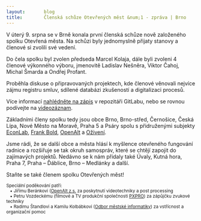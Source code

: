 ```yaml
---
layout:       blog
title:        Členská schůze Otevřených měst &num;1 - zpráva | Brno
---
```

V úterý 9. srpna se v Brně konala první členská schůze nově založeného spolku Otevřená města. Na schůzi byly jednomyslně přijaty stanovy a členové si zvolili své vedení.

Do čela spolku byl zvolen předseda Marcel Kolaja, dále byli zvoleni 4 členové výkonného výboru, jmenovitě Ladislav Nešněra, 
Viktor Čahoj, Michal Šmarda a Ondřej Profant.

Proběhla diskuse o připravovaných projektech, kde členové věnovali nejvíce zájmu registru smluv, sdílené databázi zkušeností a digitalizaci procesů.

Více informací [nahlédněte na zápis](https://gitlab.com/otevrenamesta/documents/raw/15d304cc031514299076b9e8b45bc52b3bf44982/schuze/2016_08_09/zapis_2016_08_09.pdf) v repozitáři GitLabu, nebo se rovnou podívejte na [videozáznam](https://www.youtube.com/playlist?list=PLXLvIDQiByiMG5hazgjxSHXSln0A5hsoD).

Základními členy spolku tedy jsou obce Brno, Brno-střed, Černošice, Česká Lípa, Nové Město na Moravě, Praha 5 a Psáry spolu s přidruženými subjekty [EconLab](http://www.econlab.cz/), [Frank Bold](http://frankbold.org/), [OpenAlt](https://www.openalt.org/) a [Oživení](http://www.bezkorupce.cz/o-nas/).

Jsme rádi, že se další obce a města hlásí k myšlence otevřeného fungování radnice a rozšiřuje se tak okruh samospráv, které se chtějí zapojit do zajímavých projektů. Nedávno se k nám přidaly také Úvaly, Kutná hora, Praha 7, Praha – Ďáblice, Brno – Medlánky a další.


Staňte se také členem spolku Otevřených měst!

&#10;
&#10;
<sup>
Speciální poděkování patří:  
&nbsp;&nbsp;&nbsp;&bull; Jiřímu Beránkovi ([OpenAlt z.s.](https://www.openalt.org/) za poskytnutí videotechniky a post processing  
&nbsp;&nbsp;&nbsp;&bull; Petru Vozdeckému (filmové a TV produkční společnosti [PXPRO](http://www.pxpro.cz)) za zápůjčku zvukové techniky  
&nbsp;&nbsp;&nbsp;&bull; Radimu Štandlovi a Kamilu Kolbábkovi ([Odbor městské informatiky](https://www.brno.cz/sprava-mesta/magistrat-mesta-brna/kancelar-namestka-primatora-pro-oblast-smart-city/odbor-mestske-informatiky)) za vstřícnost a organizační pomoc  
</sup>